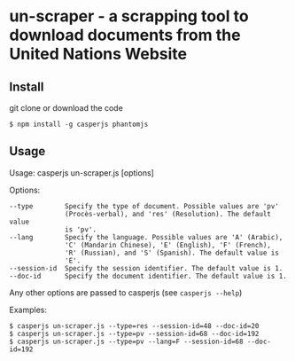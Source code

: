 # un-scraper - a scrapping tool to download documents from the United Nations Website

## Install

git clone or download the code

```
$ npm install -g casperjs phantomjs
```

## Usage

  Usage: casperjs un-scraper.js [options]

  Options:

    --type        Specify the type of document. Possible values are 'pv'
                  (Procès-verbal), and 'res' (Resolution). The default value
                  is 'pv'.
    --lang        Specify the language. Possible values are 'A' (Arabic),
                  'C' (Mandarin Chinese), 'E' (English), 'F' (French),
                  'R' (Russian), and 'S' (Spanish). The default value is
                  'E'.
    --session-id  Specify the session identifier. The default value is 1.
    --doc-id      Specify the document identifier. The default value is 1.

  Any other options are passed to casperjs (see `casperjs --help`)

  Examples:

    $ casperjs un-scraper.js --type=res --session-id=48 --doc-id=20
    $ casperjs un-scraper.js --type=pv --session-id=68 --doc-id=192
    $ casperjs un-scraper.js --type=pv --lang=F --session-id=68 --doc-id=192
